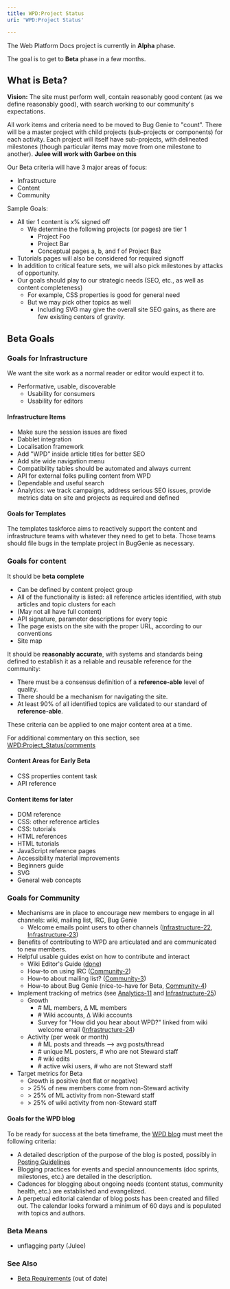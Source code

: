 ```yaml
---
title: WPD:Project Status
uri: 'WPD:Project Status'

---
```

The Web Platform Docs project is currently in **Alpha** phase.

The goal is to get to **Beta** phase in a few months.

## <span>What is Beta?</span>

**Vision:** The site must perform well, contain reasonably good content (as we define reasonably good), with search working to our community's expectations.

All work items and criteria need to be moved to Bug Genie to "count". There will be a master project with child projects (sub-projects or components) for each activity. Each project will itself have sub-projects, with delineated milestones (though particular items may move from one milestone to another). **Julee will work with Garbee on this**

Our Beta criteria will have 3 major areas of focus:

-   Infrastructure
-   Content
-   Community

Sample Goals:

-   All tier 1 content is *x*% signed off
    -   We determine the following projects (or pages) are tier 1
        -   Project Foo
        -   Project Bar
        -   Conceptual pages a, b, and f of Project Baz
-   Tutorials pages will also be considered for required signoff
-   In addition to critical feature sets, we will also pick milestones by attacks of opportunity.
-   Our goals should play to our strategic needs (SEO, etc., as well as content completeness)
    -   For example, CSS properties is good for general need
    -   But we may pick other topics as well
        -   Including SVG may give the overall site SEO gains, as there are few existing centers of gravity.

## <span>Beta Goals</span>

### <span>Goals for Infrastructure</span>

We want the site work as a normal reader or editor would expect it to.

-   Performative, usable, discoverable
    -   Usability for consumers
    -   Usability for editors

#### <span>Infrastructure Items</span>

-   Make sure the session issues are fixed
-   Dabblet integration
-   Localisation framework
-   Add "WPD" inside article titles for better SEO
-   Add site wide navigation menu
-   Compatibility tables should be automated and always current
-   API for external folks pulling content from WPD
-   Dependable and useful search
-   Analytics: we track campaigns, address serious SEO issues, provide metrics data on site and projects as required and defined

#### <span>Goals for Templates</span>

The templates taskforce aims to reactively support the content and infrastructure teams with whatever they need to get to beta. Those teams should file bugs in the template project in BugGenie as necessary.

### <span>Goals for content</span>

It should be **beta complete**

-   Can be defined by content project group
-   All of the functionality is listed: all reference articles identified, with stub articles and topic clusters for each
-   (May not all have full content)
-   API signature, parameter descriptions for every topic
-   The page exists on the site with the proper URL, according to our conventions
-   Site map

It should be **reasonably accurate**, with systems and standards being defined to establish it as a reliable and reusable reference for the community:

-   There must be a consensus definition of a **reference-able** level of quality.
-   There should be a mechanism for navigating the site.
-   At least 90% of all identified topics are validated to our standard of **reference-able**.

These criteria can be applied to one major content area at a time.

For additional commentary on this section, see [WPD:Project\_Status/comments](/WPD:Project_Status/comments)

#### <span>Content Areas for Early Beta</span>

-   CSS properties content task
-   API reference

#### <span>Content items for later</span>

-   DOM reference
-   CSS: other reference articles
-   CSS: tutorials
-   HTML references
-   HTML tutorials
-   JavaScript reference pages
-   Accessibility material improvements
-   Beginners guide
-   SVG
-   General web concepts

### <span>Goals for Community</span>

-   Mechanisms are in place to encourage new members to engage in all channels: wiki, mailing list, IRC, Bug Genie
    -   Welcome emails point users to other channels ([Infrastructure-22](http://project.webplatform.org/infrastructure/issues/22), [Infrastructure-23](http://project.webplatform.org/infrastructure/issues/23))
-   Benefits of contributing to WPD are articulated and are communicated to new members.
-   Helpful usable guides exist on how to contribute and interact
    -   Wiki Editor's Guide ([done](http://docs.webplatform.org/wiki/WPD:Editors_Guide))
    -   How-to on using IRC ([Community-2](http://project.webplatform.org/community/issues/2))
    -   How-to about mailing list? ([Community-3](http://project.webplatform.org/community/issues/3))
    -   How-to about Bug Genie (nice-to-have for Beta, [Community-4](http://project.webplatform.org/community/issues/4))
-   Implement tracking of metrics (see [Analytics-11](http://project.webplatform.org/analytics/issues/11) and [Infrastructure-25](http://project.webplatform.org/infrastructure/issues/25))
    -   Growth
        -   \# ML members, Δ ML members
        -   \# Wiki accounts, Δ Wiki accounts
        -   Survey for "How did you hear about WPD?" linked from wiki welcome email ([Infrastructure-24](http://project.webplatform.org/infrastructure/issues/24))
    -   Activity (per week or month)
        -   \# ML posts and threads --\> avg posts/thread
        -   \# unique ML posters, \# who are not Steward staff
        -   \# wiki edits
        -   \# active wiki users, \# who are not Steward staff
-   Target metrics for Beta
    -   Growth is positive (not flat or negative)
    -   \> 25% of new members come from non-Steward activity
    -   \> 25% of ML activity from non-Steward staff
    -   \> 25% of wiki activity from non-Steward staff

#### <span>Goals for the WPD blog</span>

To be ready for success at the beta timeframe, the [WPD blog](http://blog.webplatform.org/) must meet the following criteria:

-   A detailed description of the purpose of the blog is posted, possibly in [Posting Guidelines](http://docs.webplatform.org/wiki/WPD:Marketing/Posting_Guidelines)
-   Blogging practices for events and special announcements (doc sprints, milestones, etc.) are detailed in the description.
-   Cadences for blogging about ongoing needs (content status, community health, etc.) are established and evangelized.
-   A perpetual editorial calendar of blog posts has been created and filled out. The calendar looks forward a minimum of 60 days and is populated with topics and authors.

### <span>Beta Means</span>

-   unflagging party (Julee)

### <span>See Also</span>

-   [Beta Requirements](/WPD:Beta_Requirements) (out of date)
